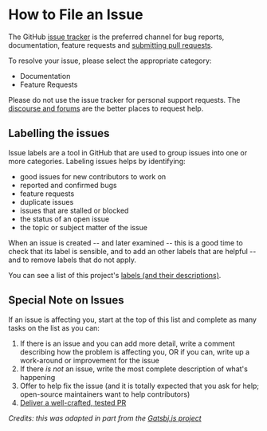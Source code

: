 # How to File an Issue

The GitHub [issue tracker][0] is the preferred channel for bug reports,
documentation, feature requests and [submitting pull requests](pull-requests.md).

To resolve your issue, please select the appropriate category:

- Documentation
- Feature Requests

Please do not use the issue tracker for personal support requests.
The [discourse and forums](CONTRIBUTING.md#contact) are the
better places to request help.


## Labelling the issues

Issue labels are a tool in GitHub that are used to group issues into one or
more categories.  Labeling issues helps by identifying:

- good issues for new contributors to work on
- reported and confirmed bugs
- feature requests
- duplicate issues
- issues that are stalled or blocked
- the status of an open issue
- the topic or subject matter of the issue

When an issue is created -- and later examined -- this is a good time to check
that its label is sensible, and to add an other labels that are helpful -- and
to remove labels that do not apply. 

You can see a list of this project's [labels (and their descriptions)][1].


## Special Note on Issues

If an issue is affecting you, start at the top of this list and complete as many
tasks on the list as you can:

1. If there is an issue and you can add more detail, write a comment describing
    how the problem is affecting you, OR if you can, write up a work-around or
    improvement for the issue
2. If there _is not_ an issue, write the most complete description of what's
   happening
3. Offer to help fix the issue (and it is totally expected that you ask for
   help; open-source maintainers want to help contributors)
4. [Deliver a well-crafted, tested PR](pull-requests.md)


[0]: https://github.com/randym32/Anki.Vector.Documentation/issues
[1]: https://github.com/randym32/Anki.Vector.Documentation/issues/labels

_Credits: this was adapted in part from the
[Gatsbj.js project](https://github.com/gatsbyjs/gatsby/blob/master/docs/contributing/)_